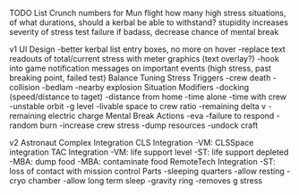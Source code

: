 TODO List
Crunch numbers for Mun flight
how many high stress situations, of what durations, should a kerbal be able to withstand?
stupidity increases severity of stress test failure
if badass, decrease chance of mental break

v1
UI Design
	-better kerbal list entry boxes, no more on hover
	-replace text readouts of total/current stress with meter graphics (text overlay?)
	-hook into game notification messages on important events (high stress, past breaking point, failed test)
Balance Tuning
Stress Triggers
	-crew death
	-collision
	-bedlam
	-nearby explosion
Situation Modifiers
	-docking (speed/distance to taget)
	-distance from home
	-time alone
	-time with crew
	-unstable orbit
	-g level
	-livable space to crew ratio
	-remaining delta v
	-remaining electric charge
Mental Break Actions
	-eva
	-failure to respond
	-random burn
	-increase crew stress
	-dump resources
	-undock craft

v2
Astronaut Complex Integration
CLS Integration
	-VM: CLSSpace integration
TAC Integration
	-VM: life support level
	-ST: life support depleted
	-MBA: dump food
	-MBA: contaminate food
RemoteTech Integration
	-ST: loss of contact with mission control
Parts
	-sleeping quarters
		-allow resting
	-cryo chamber
		-allow long term sleep
	-gravity ring
		-removes g stress